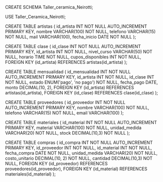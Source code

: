 CREATE SCHEMA Taller_ceramica_Neirotti;

USE Taller_Ceramica_Neirotti;



CREATE TABLE artistas (
    id_artista INT NOT NULL AUTO_INCREMENT PRIMARY KEY,
    nombre VARCHAR(100) NOT NULL,
    telefono VARCHAR(15) NOT NULL,
    mail VARCHAR(100),
    fecha_inicio DATE NOT NULL
);

CREATE TABLE clase (
    id_clase INT NOT NULL AUTO_INCREMENT PRIMARY KEY,
    id_artista INT NOT NULL,
    nivel_curso VARCHAR(50) NOT NULL,
    horario TIME NOT NULL,
    cupos_disponibles INT NOT NULL,
    FOREIGN KEY (id_artista) REFERENCES artistas(id_artista)
);

CREATE TABLE mensualidad (
    id_mensualidad INT NOT NULL AUTO_INCREMENT PRIMARY KEY,
    id_artista INT NOT NULL,
    id_clase INT NOT NULL,
    estado ENUM('pago', 'no pago') NOT NULL,
    fecha_pago DATE,
    monto DECIMAL(10, 2),
    FOREIGN KEY (id_artista) REFERENCES artistas(id_artista),
    FOREIGN KEY (id_clase) REFERENCES clase(id_clase)
);

CREATE TABLE proveedores (
    id_proveedor INT NOT NULL AUTO_INCREMENT PRIMARY KEY,
    nombre VARCHAR(100) NOT NULL,
    telefono VARCHAR(15) NOT NULL,
    email VARCHAR(100)
);


CREATE TABLE materiales (
    id_material INT NOT NULL AUTO_INCREMENT PRIMARY KEY,
    material VARCHAR(100) NOT NULL,
    unidad_medida VARCHAR(20) NOT NULL,
    stock DECIMAL(10,3) NOT NULL
);

CREATE TABLE compras (
    id_compra INT NOT NULL AUTO_INCREMENT PRIMARY KEY,
    id_proveedor INT NOT NULL,
    id_material INT NOT NULL,
    fecha_compra DATE NOT NULL,
    unidad_medida VARCHAR(20) NOT NULL,
    costo_unitario DECIMAL(10, 2) NOT NULL,
    cantidad DECIMAL(10,3) NOT NULL,
    FOREIGN KEY (id_proveedor) REFERENCES proveedores(id_proveedor),
    FOREIGN KEY (id_material) REFERENCES materiales(id_material)
);
